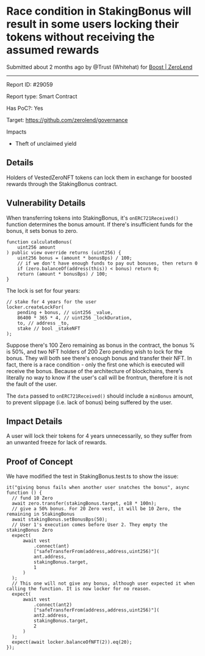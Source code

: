 # Race condition in StakingBonus will result in some users locking their tokens without receiving the assumed rewards

Submitted  about 2 months  ago by @Trust (Whitehat)  for  [Boost | ZeroLend](https://immunefi.com/bounty/zerolend-boost)

----------


Report ID: #29059

Report type: Smart Contract

Has PoC?: Yes

Target: https://github.com/zerolend/governance

Impacts

-   Theft of unclaimed yield

## Details


Holders of VestedZeroNFT tokens can lock them in exchange for boosted rewards through the StakingBonus contract.

## Vulnerability Details

When transferring tokens into StakingBonus, it's  `onERC721Received()`  function determines the bonus amount. If there's insufficient funds for the bonus, it sets bonus to zero.

```
function calculateBonus(
    uint256 amount
) public view override returns (uint256) {
    uint256 bonus = (amount * bonusBps) / 100;
    // if we don't have enough funds to pay out bonuses, then return 0
    if (zero.balanceOf(address(this)) < bonus) return 0;
    return (amount * bonusBps) / 100;
}

```

The lock is set for four years:

```
// stake for 4 years for the user
locker.createLockFor(
    pending + bonus, // uint256 _value,
    86400 * 365 * 4, // uint256 _lockDuration,
    to, // address _to,
    stake // bool _stakeNFT
);

```

Suppose there's 100 Zero remaining as bonus in the contract, the bonus % is 50%, and two NFT holders of 200 Zero pending wish to lock for the bonus. They will both see there's enough bonus and transfer their NFT. In fact, there is a race condition - only the first one which is executed will receive the bonus. Because of the architecture of blockchains, there's literally no way to know if the user's call will be frontrun, therefore it is not the fault of the user.

The  `data`  passed to  `onERC721Received()`  should include a  `minBonus`  amount, to prevent slippage (i.e. lack of bonus) being suffered by the user.

## Impact Details

A user will lock their tokens for 4 years unnecessarily, so they suffer from an unwanted freeze for lack of rewards.

## Proof of Concept

We have modified the test in StakingBonus.test.ts to show the issue:

```
it("giving bonus fails when another user snatches the bonus", async function () {
  // fund 10 Zero
  await zero.transfer(stakingBonus.target, e18 * 100n);
  // give a 50% bonus. For 20 Zero vest, it will be 10 Zero, the remaining in StakingBonus
  await stakingBonus.setBonusBps(50);
  // User 1's execution comes before User 2. They empty the stakingBonus Zero
  expect(
      await vest
          .connect(ant)
          ["safeTransferFrom(address,address,uint256)"](
          ant.address,
          stakingBonus.target,
          1
      )
  );
  // This one will not give any bonus, although user expected it when calling the function. It is now locker for no reason.
  expect(
      await vest
          .connect(ant2)
          ["safeTransferFrom(address,address,uint256)"](
          ant2.address,
          stakingBonus.target,
          2
      )
  );
  expect(await locker.balanceOfNFT(2)).eq(20);
});

```
